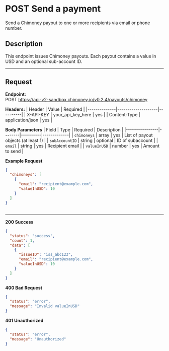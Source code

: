 # POST Send a payment

Send a Chimoney payout to one or more recipients via email or phone number.

## Description
This endpoint issues Chimoney payouts. Each payout contains a value in USD and an optional sub-account ID.

---

## Request

**Endpoint:**  
POST https://api-v2-sandbox.chimoney.io/v0.2.4/payouts/chimoney


**Headers:**
| Header       | Value              | Required |
|--------------|--------------------|----------|
| X-API-KEY    | your_api_key_here  | yes |
| Content-Type | application/json   | yes |

**Body Parameters**
| Field          | Type   | Required | Description |
|----------------|--------|----------|-------------|
| `chimoneys`    | array  | yes      | List of payout objects (at least 1) |
| `subAccountID` | string | optional | ID of subaccount |
| `email`        | string | yes    | Recipient email |
| `valueInUSD`   | number | yes     | Amount to send |

**Example Request**
```json
{
  "chimoneys": [
    {
      "email": "recipient@example.com",
      "valueInUSD": 10
    }
  ]
}
```

## 
---

**200 Success**
```json
{
  "status": "success",
  "count": 1,
  "data": [
    {
      "issueID": "iss_abc123",
      "email": "recipient@example.com",
      "valueInUSD": 10
    }
  ]
}
```

**400 Bad Request**

```json
{
  "status": "error",
  "message": "Invalid valueInUSD"
}
```

**401 Unauthorized**

```json
{
  "status": "error",
  "message": "Unauthorized"
}
```

